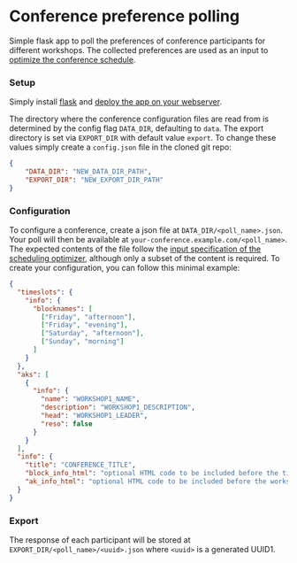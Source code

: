 # Conference preference polling

Simple flask app to poll the preferences of conference participants for different workshops.
The collected preferences are used as an input to [optimize the conference schedule](https://github.com/Die-KoMa/ak-plan-optimierung).

### Setup
Simply install [flask](https://flask.palletsprojects.com) and [deploy the app on your webserver](https://flask.palletsprojects.com/en/3.0.x/deploying/).

The directory where the conference configuration files are read from is determined by the config flag `DATA_DIR`, defaulting to `data`.
The export directory is set via `EXPORT_DIR` with default value `export`.
To change these values simply create a `config.json` file in the cloned git repo:
```json
{
    "DATA_DIR": "NEW_DATA_DIR_PATH",
    "EXPORT_DIR": "NEW_EXPORT_DIR_PATH"
}
```

### Configuration

To configure a conference, create a json file at `DATA_DIR/<poll_name>.json`.
Your poll will then be available at `your-conference.example.com/<poll_name>`.
The expected contents of the file follow the [input specification of the scheduling optimizer](https://github.com/Die-KoMa/ak-plan-optimierung/wiki/Input-&-output-format#input--output-format), although only a subset of the content is required.
To create your configuration, you can follow this minimal example:
```json
{
  "timeslots": {
    "info": {
      "blocknames": [
        ["Friday", "afternoon"],
        ["Friday", "evening"],
        ["Saturday", "afternoon"],
        ["Sunday", "morning"]
      ]
    }
  },
  "aks": [
    {
      "info": {
        "name": "WORKSHOP1_NAME",
        "description": "WORKSHOP1_DESCRIPTION",
        "head": "WORKSHOP1_LEADER",
        "reso": false
      }
    }
  ],
  "info": {
    "title": "CONFERENCE_TITLE",
    "block_info_html": "optional HTML code to be included before the time constraints section",
    "ak_info_html": "optional HTML code to be included before the workshop preference section"
  }
}
```

### Export

The response of each participant will be stored at `EXPORT_DIR/<poll_name>/<uuid>.json` where `<uuid>` is a generated UUID1.
